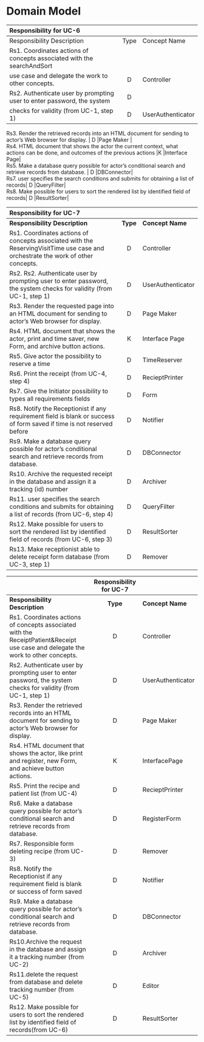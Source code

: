 # Domain Model #

|						   	**Responsibility for UC-6**				      |		 |      		   	|    
|:------------------------------------------------------------------------|:----:|------------------|   
|Responsibility Description                               				  | Type |Concept Name      |  
|Rs1. Coordinates actions of concepts associated with the searchAndSort 
use case and delegate the work to other concepts.						  | D   | Controller       |  
|Rs2. Authenticate user by prompting user to enter password, the system   | D  |                  |  
checks for validity (from UC-1, step 1) 								  | D  |UserAuthenticator |  
Rs3. Render the retrieved records into an HTML document for sending to 
actor’s Web browser for display.										  | D |Page Maker |  
Rs4. HTML document that shows the actor the current context, what 
actions can be done, and outcomes of the previous actions				|K	|Interface Page|   
Rs5. Make a database query possible for actor’s conditional search and retrieve records from database.	| D	|DBConnector|  
Rs7. user specifies the search conditions and submits for obtaining a list of records|	D	|QueryFilter|  
Rs8. Make possible for users to sort the rendered list by identified field of records|	D	|ResultSorter|  


|						  	**Responsibility for UC-7**				      |		 | 	                |    
|:------------------------------------------------------------------------|:----:|------------------|   
|**Responsibility Description**                               		      | **Type** |**Concept Name** |  
Rs1. Coordinates actions of concepts associated with the ReservingVisitTime use case and orchestrate the work of other concepts.	| D	| Controller |   
Rs2. Rs2. Authenticate user by prompting user to enter password, the system checks for validity (from UC-1, step 1)| D | UserAuthenticator|  
Rs3. Render the requested page into an HTML document for sending to actor’s Web browser for display.| D |	Page Maker |
Rs4. HTML document that shows the actor, print and time saver, new Form, and archive button actions.| K	|Interface Page|  
Rs5. Give actor the possibility  to reserve a time	| D	| TimeReserver |   
Rs6. Print the receipt (from UC-4, step 4)	| D	| RecieptPrinter |  
Rs7. Give the Initiator possibility to types all requirements fields | D | Form |  
Rs8. Notify the Receptionist if any requirement field is blank or success of form saved if time is not reserved before	| D |	Notifier |
Rs9. Make a database query possible for actor’s conditional search and retrieve records from database.	| D	| DBConnector|  
Rs10. Archive the requested receipt in the database and assign it a tracking (id) number	| D | Archiver |  
Rs11. user specifies the search conditions and submits for obtaining a list of records (from UC-6, step 4)	| D | QueryFilter |  
Rs12. Make possible for users to sort the rendered list by identified field of records (from UC-6, step 3)|	D | ResultSorter|  
Rs13. Make receptionist able to delete receipt form database (from UC-3, step 1)	| D	| Remover|  


|						   |	**Responsibility for UC-7**				  |				   	        |    
|:------------------------------------------------------------------------|:----:|------------------|   
|**Responsibility Description**                               				  | **Type** |**Concept Name**      |  
|Rs1. Coordinates actions of concepts associated with the ReceiptPatient&Receipt use case and delegate the work to other concepts.|	D |Controller|  
Rs2. Authenticate user by prompting user to enter password, the system checks for validity (from UC-1, step 1)| D | UserAuthenticator |  
Rs3. Render the retrieved records into an HTML document for sending to actor’s Web browser for display.| D | Page Maker |
Rs4. HTML document that shows the actor, like print and register, new Form, and achieve button actions.| K| InterfacePage |  
Rs5. Print the recipe and patient list (from UC-4)	| D| RecieptPrinter|  
Rs6. Make a database query possible for actor’s conditional search and retrieve records from database.| D | RegisterForm |  
Rs7. Responsible form deleting recipe (from UC-3)	| D |Remover |   
Rs8. Notify the Receptionist if any requirement field is blank or success of form saved| D |Notifier|  
Rs9. Make a database query possible for actor’s conditional search and retrieve records from database.| D | DBConnector|  
Rs10.Archive the request in the database and assign it a tracking number (from UC-2)| D| Archiver |  
Rs11.delete the request from database and delete tracking number (from UC-5)| D |Editor | 
Rs12. Make possible for users to sort the rendered list by identified field of records(from UC-6)| D | ResultSorter |  








